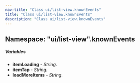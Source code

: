 ```yaml
---
nav-title: "Class ui/list-view.knownEvents"
title: "Class ui/list-view.knownEvents"
description: "Class ui/list-view.knownEvents"
---
```

## Namespace: "ui/list-view".knownEvents

##### Variables
 - **itemLoading** - _String_.
 - **itemTap** - _String_.
 - **loadMoreItems** - _String_.